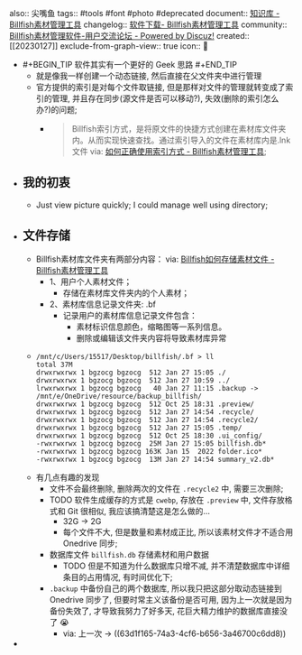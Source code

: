 also:: 尖嘴鱼
tags:: #tools #font #photo #deprecated
document:: [知识库 - Billfish素材管理工具](https://www.billfish.cn/category/knowledge/)
changelog:: [软件下载- Billfish素材管理工具](https://www.billfish.cn/download/)
community:: [Billfish素材管理软件-用户交流论坛 - Powered by Discuz!](https://www.billfish.cn/bbs/)
created:: [[20230127]]
exclude-from-graph-view:: true
icon:: 📄

- #+BEGIN_TIP
  软件其实有一个更好的 Geek 思路
  #+END_TIP
  - 就是像我一样创建一个动态链接, 然后直接在父文件夹中进行管理
  - 官方提供的索引是对每个文件取链接, 但是那样对文件的管理就转变成了索引的管理, 并且存在同步(源文件是否可以移动?), 失效(删除的索引怎么办?)的问题;
    - > Billfish索引方式，是将原文件的快捷方式创建在素材库文件夹内。从而实现快速查找。通过索引导入的文件在素材库内是.lnk文件
      via: [如何正确使用索引方式 - Billfish素材管理工具](https://www.billfish.cn/knowledge/why-lose-1/);
- ## 我的初衷
  - Just view picture quickly; I could manage well using directory;
- ## 文件存储
  - Billfish素材库文件夹有两部分内容：
    via: [Billfish如何存储素材文件 - Billfish素材管理工具](https://www.billfish.cn/knowledge/billfish-cunchu/)
    - 1、用户个人素材文件；
      - 存储在素材库文件夹内的个人素材；
    - 2、素材库信息记录文件夹: .bf
      - 记录用户的素材库信息记录文件包含：
        - 素材标识信息颜色，缩略图等一系列信息。
        - 删除或编辑该文件夹内容将导致素材库异常
  - ```
    /mnt/c/Users/15517/Desktop/billfish/.bf > ll
    total 37M
    drwxrwxrwx 1 bgzocg bgzocg  512 Jan 27 15:05 ./
    drwxrwxrwx 1 bgzocg bgzocg  512 Jan 27 10:59 ../
    lrwxrwxrwx 1 bgzocg bgzocg   40 Jan 27 11:15 .backup -> /mnt/e/OneDrive/resource/backup_billfish/
    drwxrwxrwx 1 bgzocg bgzocg  512 Oct 25 18:31 .preview/
    drwxrwxrwx 1 bgzocg bgzocg  512 Jan 27 14:54 .recycle/
    drwxrwxrwx 1 bgzocg bgzocg  512 Jan 27 14:54 .recycle2/
    drwxrwxrwx 1 bgzocg bgzocg  512 Jan 27 15:05 .temp/
    drwxrwxrwx 1 bgzocg bgzocg  512 Oct 25 18:30 .ui_config/
    -rwxrwxrwx 1 bgzocg bgzocg  25M Jan 27 15:05 billfish.db*
    -rwxrwxrwx 1 bgzocg bgzocg 163K Jan 15  2022 folder.ico*
    -rwxrwxrwx 1 bgzocg bgzocg  13M Jan 27 14:54 summary_v2.db*
    ```
  - 有几点有趣的发现
    - 文件不会最终删除, 删除两次的文件在  `.recycle2` 中, 需要三次删除;
    - TODO 软件生成缓存的方式是 `cwebp`, 存放在 `.preview` 中, 文件存放格式和 Git 很相似, 我应该搞清楚这是怎么做的...
      - 32G -> 2G
      - 每个文件不大, 但是数量和素材成正比, 所以该素材文件才不适合用 Onedrive 同步;
    - 数据库文件 `billfish.db` 存储素材和用户数据
      - TODO 但是不知道为什么数据库只增不减, 并不清楚数据库中详细条目的占用情况, 有时间优化下;
    - `.backup` 中备份自己的两个数据库, 所以我只把这部分取动态链接到 Onedrive 同步了, 但要时常主义该备份是否可用, 因为上一次就是因为备份失效了, 才导致我努力了好多天, 花巨大精力维护的数据库直接没了 😭
      - via: 上一次 -> ((63d1f165-74a3-4cf6-b656-3a46700c6dd8))
-